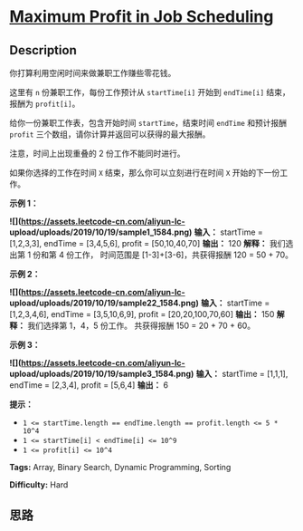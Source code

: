 # [Maximum Profit in Job Scheduling][title]

## Description

你打算利用空闲时间来做兼职工作赚些零花钱。

这里有 `n` 份兼职工作，每份工作预计从 `startTime[i]` 开始到 `endTime[i]` 结束，报酬为 `profit[i]`。

给你一份兼职工作表，包含开始时间 `startTime`，结束时间 `endTime` 和预计报酬 `profit`
三个数组，请你计算并返回可以获得的最大报酬。

注意，时间上出现重叠的 2 份工作不能同时进行。

如果你选择的工作在时间 `X` 结束，那么你可以立刻进行在时间 `X` 开始的下一份工作。



**示例 1：**

**![](https://assets.leetcode-cn.com/aliyun-lc-
upload/uploads/2019/10/19/sample1_1584.png)**
            **输入：** startTime = [1,2,3,3], endTime = [3,4,5,6], profit = [50,10,40,70]    **输出：** 120    **解释：** 我们选出第 1 份和第 4 份工作，     时间范围是 [1-3]+[3-6]，共获得报酬 120 = 50 + 70。    

**示例 2：**

**![](https://assets.leetcode-cn.com/aliyun-lc-
upload/uploads/2019/10/19/sample22_1584.png)**
            **输入：** startTime = [1,2,3,4,6], endTime = [3,5,10,6,9], profit = [20,20,100,70,60]    **输出：** 150    **解释：** 我们选择第 1，4，5 份工作。     共获得报酬 150 = 20 + 70 + 60。    

**示例 3：**

**![](https://assets.leetcode-cn.com/aliyun-lc-
upload/uploads/2019/10/19/sample3_1584.png)**
            **输入：** startTime = [1,1,1], endTime = [2,3,4], profit = [5,6,4]    **输出：** 6    



**提示：**

  * `1 <= startTime.length == endTime.length == profit.length <= 5 * 10^4`
  * `1 <= startTime[i] < endTime[i] <= 10^9`
  * `1 <= profit[i] <= 10^4`


**Tags:** Array, Binary Search, Dynamic Programming, Sorting

**Difficulty:** Hard

## 思路

[title]: https://leetcode-cn.com/problems/maximum-profit-in-job-scheduling
